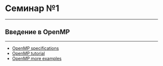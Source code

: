 # Семинар №1

---

## Введение в OpenMP

---

* [OpenMP specifications](http://www.openmp.org/specifications/)
* [OpenMP tutorial](https://computing.llnl.gov/tutorials/openMP/)
* [OpenMP more examples](https://github.com/ilyak/openmp-tutorial)